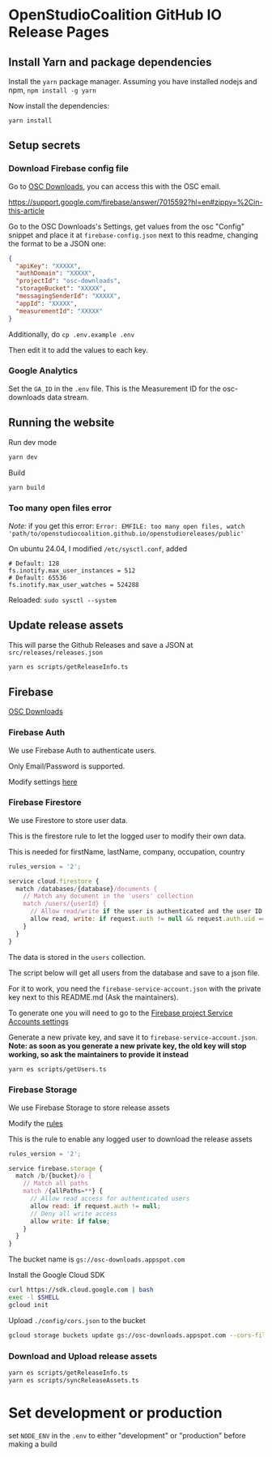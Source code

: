 # OpenStudioCoalition GitHub IO Release Pages

## Install Yarn and package dependencies

Install the `yarn` package manager. Assuming you have installed nodejs and npm, `npm install -g yarn`

Now install the dependencies:

```shell
yarn install
```

## Setup secrets

### Download Firebase config file

Go to [OSC Downloads](https://console.firebase.google.com/u/2/project/osc-downloads/overview), you can access this with the OSC email.

https://support.google.com/firebase/answer/7015592?hl=en#zippy=%2Cin-this-article

Go to the OSC Downloads's Settings, get values from the osc "Config" snippet and place it at `firebase-config.json` next to this readme, changing the format to be a JSON one:

```json
{
  "apiKey": "XXXXX",
  "authDomain": "XXXXX",
  "projectId": "osc-downloads",
  "storageBucket": "XXXXX",
  "messagingSenderId": "XXXXX",
  "appId": "XXXXX",
  "measurementId": "XXXXX"
}
```

Additionally, do `cp .env.example .env`

Then edit it to add the values to each key.

### Google Analytics

Set the `GA_ID` in the `.env` file. This is the Measurement ID for the osc-downloads data stream.

## Running the website
Run dev mode

```bash
yarn dev
```

Build

```bash
yarn build
```

### Too many open files error

*Note:* if you get this error: `Error: EMFILE: too many open files, watch 'path/to/openstudiocoalition.github.io/openstudioreleases/public'`

On ubuntu 24.04, I modified `/etc/sysctl.conf`, added

```
# Default: 128
fs.inotify.max_user_instances = 512
# Default: 65536
fs.inotify.max_user_watches = 524288
```

Reloaded: `sudo sysctl --system`


## Update release assets

This will parse the Github Releases and save a JSON at `src/releases/releases.json`

```bash
yarn es scripts/getReleaseInfo.ts
```

## Firebase

[OSC Downloads](https://console.firebase.google.com/u/2/project/osc-downloads/overview)

### Firebase Auth

We use Firebase Auth to authenticate users.

Only Email/Password is supported.

Modify settings [here](https://console.firebase.google.com/u/2/project/osc-downloads/authentication/settings)

### Firebase Firestore

We use Firestore to store user data.

This is the firestore rule to let the logged user to modify their own data.

This is needed for firstName, lastName, company, occupation, country

```javascript
rules_version = '2';

service cloud.firestore {
  match /databases/{database}/documents {
    // Match any document in the 'users' collection
    match /users/{userId} {
      // Allow read/write if the user is authenticated and the user ID matches
      allow read, write: if request.auth != null && request.auth.uid == userId;
    }
  }
}
```

The data is stored in the `users` collection.

The script below will get all users from the database and save to a json file.

For it to work, you need the `firebase-service-account.json` with the private key next to this README.md (Ask the maintainers).

To generate one you will need to go to the [Firebase project Service Accounts settings](https://console.firebase.google.com/u/0/project/osc-downloads/settings/serviceaccounts/adminsdk)

Generate a new private key, and save it to `firebase-service-account.json`. **Note: as soon as you generate a new private key, the old key will stop working, so ask the maintainers to provide it instead**

```bash
yarn es scripts/getUsers.ts
```

### Firebase Storage

We use Firebase Storage to store release assets

Modify the [rules](https://console.firebase.google.com/u/2/project/osc-downloads/storage/osc-downloads.appspot.com/rules)

This is the rule to enable any logged user to download the release assets

```javascript
rules_version = '2';

service firebase.storage {
  match /b/{bucket}/o {
    // Match all paths
    match /{allPaths=**} {
      // Allow read access for authenticated users
      allow read: if request.auth != null;
      // Deny all write access
      allow write: if false;
    }
  }
}
```

The bucket name is `gs://osc-downloads.appspot.com`

Install the Google Cloud SDK

```bash
curl https://sdk.cloud.google.com | bash
exec -l $SHELL
gcloud init
```

Upload `./config/cors.json` to the bucket

```bash
gcloud storage buckets update gs://osc-downloads.appspot.com --cors-file=cors.json
```

### Download and Upload release assets

```bash
yarn es scripts/getReleaseInfo.ts
yarn es scripts/syncReleaseAssets.ts
```

# Set development or production

set `NODE_ENV` in the `.env` to either "development" or "production" before making a build
